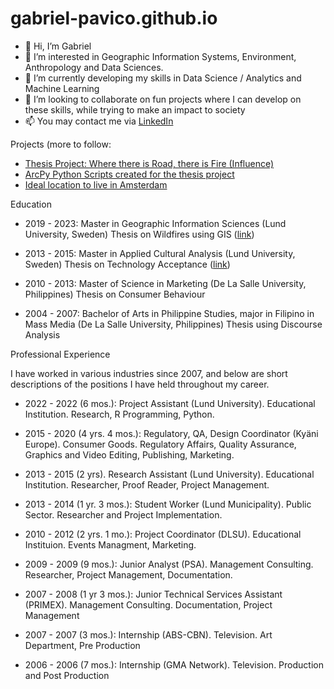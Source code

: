 # gabriel-pavico.github.io
- 👋 Hi, I’m Gabriel
- 👀 I’m interested in Geographic Information Systems, Environment, Anthropology and Data Sciences.
- 🌱 I’m currently developing my skills in Data Science / Analytics and Machine Learning
- 💞️ I’m looking to collaborate on fun projects where I can develop on these skills, while trying to make an impact to society
- 📫 You may contact me via <a href='https://www.linkedin.com/in/gpavico/'>LinkedIn</a>

Projects (more to follow:
- <a href="/thesis.html">Thesis Project: Where there is Road, there is Fire (Influence)</a>
- <a href="https://github.com/gabriel-pavico/gabriel-pavico.github.io/tree/main/arcpy_scripts">ArcPy Python Scripts created for the thesis project</a>
- <a href="/amsterdam.html">Ideal location to live in Amsterdam</a>

Education

- 2019 - 2023: Master in Geographic Information Sciences (Lund University, Sweden)
Thesis on Wildfires using GIS (<a href='https://lup.lub.lu.se/student-papers/search/publication/9106803'>link</a>)

- 2013 - 2015: Master in Applied Cultural Analysis (Lund University, Sweden)
Thesis on Technology Acceptance (<a href='https://lup.lub.lu.se/student-papers/search/publication/5368539'>link</a>)

- 2010 - 2013: Master of Science in Marketing (De La Salle University, Philippines)
Thesis on Consumer Behaviour

- 2004 - 2007: Bachelor of Arts in Philippine Studies, major in Filipino in Mass Media (De La Salle University, Philippines)
Thesis using Discourse Analysis

Professional Experience

I have worked in various industries since 2007, and below are short descriptions of the positions I have held throughout my career.

- 2022 - 2022 (6 mos.): Project Assistant (Lund University). Educational Institution. Research, R Programming, Python.

- 2015 - 2020 (4 yrs. 4 mos.): Regulatory, QA, Design Coordinator (Kyäni Europe). Consumer Goods. Regulatory Affairs, Quality Assurance, Graphics and Video Editing, Publishing, Marketing.

- 2013 - 2015 (2 yrs). Research Assistant (Lund University). Educational Institution. Researcher, Proof Reader, Project Management.

- 2013 - 2014 (1 yr. 3 mos.): Student Worker (Lund Municipality). Public Sector. Researcher and Project Implementation.

- 2010 - 2012 (2 yrs. 1 mo.): Project Coordinator (DLSU). Educational Instituion. Events Managment, Marketing.

- 2009 - 2009 (9 mos.): Junior Analyst (PSA). Management Consulting. Researcher, Project Management, Documentation.

- 2007 - 2008 (1 yr 3 mos.): Junior Technical Services Assistant (PRIMEX). Management Consulting. Documentation, Project Management

- 2007 - 2007 (3 mos.): Internship (ABS-CBN). Television. Art Department, Pre Production

- 2006 - 2006 (7 mos.): Internship (GMA Network). Television. Production and Post Production

<!---
gabriel-pavico/gabriel-pavico is a ✨ special ✨ repository because its `README.md` (this file) appears on your GitHub profile.
You can click the Preview link to take a look at your changes.
--->

